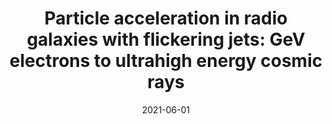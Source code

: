 ---
title: "Particle acceleration in radio galaxies with flickering jets: GeV electrons to ultrahigh energy cosmic rays"
collection: publications
permalink: /publication/2021-06-01-Particle-acceleration-in-radio-galaxies-with-flickering-jets-GeV-electrons-to-ultrahigh-energy-cosmic-rays
date: 2021-06-01
venue: 'MNRAS'
paperurl: 'https://ui.adsabs.harvard.edu/abs/2021MNRAS.503.5948M'
citation: ' James Matthews,  Andrew Taylor, &quot;Particle acceleration in radio galaxies with flickering jets: GeV electrons to ultrahigh energy cosmic rays.&quot; MNRAS, 2021.'
authors: '<b>James Matthews</b>, Andrew Taylor, '
---